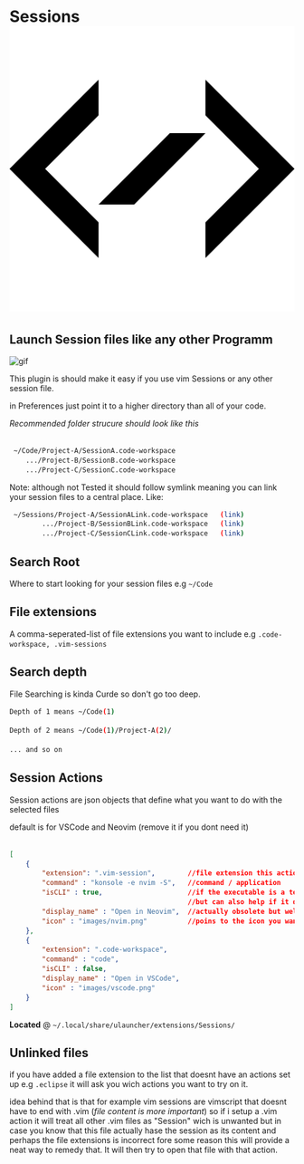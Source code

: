 # Sessions ![icon](https://github.com/Kazumasan/ulauncher-sessions/blob/master/images/icon.png)

## Launch Session files like any other Programm

![gif](https://github.com/Kazumasan/ulauncher-sessions/blob/master/demo.gif)

This plugin is should make it easy if you use vim Sessions or any other session file.

in Preferences just point it to a higher directory than all of your code.

*Recommended folder strucure should look like this*

``` sh

 ~/Code/Project-A/SessionA.code-workspace
    .../Project-B/SessionB.code-workspace
    .../Project-C/SessionC.code-workspace
```

Note: although not Tested it should follow symlink meaning you can link your session files to a central place. Like:


``` sh
 ~/Sessions/Project-A/SessionALink.code-workspace   (link)
        .../Project-B/SessionBLink.code-workspace   (link)
        .../Project-C/SessionCLink.code-workspace   (link)
```

## Search Root

Where to start looking for your session files e.g `~/Code`

## File extensions

A comma-seperated-list of file extensions you want to include e.g `.code-workspace, .vim-sessions`

## Search depth

File Searching is kinda Curde so don't go too deep.

``` sh
Depth of 1 means ~/Code(1)

Depth of 2 means ~/Code(1)/Project-A(2)/

... and so on

```

## Session Actions

Session actions are json objects that define what you want to do with the selected files 

default is for VSCode and Neovim (remove it if you dont need it)
``` JSON

[
    {
        "extension": ".vim-session",        //file extension this action applys to
        "command" : "konsole -e nvim -S",   //command / application
        "isCLI" : true,                     //if the executable is a terminal app or not e.g vim / neovim
                                            //but can also help if it doesn't work otherwise
        "display_name" : "Open in Neovim",  //actually obsolete but well its there i guess ?
        "icon" : "images/nvim.png"          //poins to the icon you want to display next to it.
    },
    {
        "extension": ".code-workspace",
        "command" : "code",
        "isCLI" : false,
        "display_name" : "Open in VSCode",
        "icon" : "images/vscode.png"
    }
]
```

**Located** @ `~/.local/share/ulauncher/extensions/Sessions/`

## Unlinked files

if you have added a file extension to the list that doesnt have an actions set up e.g `.eclipse`
it will ask you wich actions you want to try on it. 

idea behind that is that for example vim sessions are vimscript that doesnt have to end with .vim (*file content is more important*) so if i setup a .vim action it will treat all other .vim files as "Session" wich is unwanted but in case you know that this file actually hase the session as its content and perhaps the file extensions is incorrect fore some reason this will provide a neat way to remedy that. It will then try to open that file with that action.
